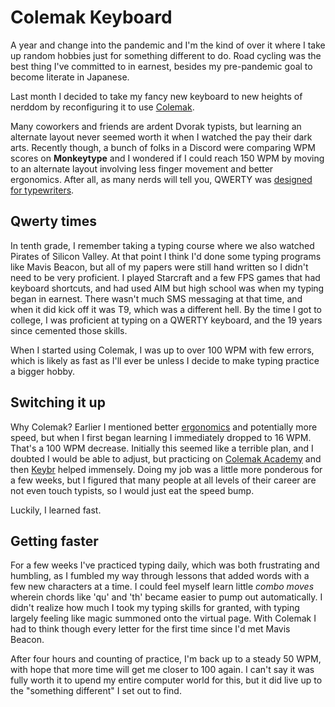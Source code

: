 # Colemak Keyboard

A year and change into the pandemic and I'm the kind of over it where I take up random hobbies just for something different to do. Road cycling was the best thing I've committed to in earnest, besides my pre-pandemic goal to become literate in Japanese. 

Last month I decided to take my fancy new keyboard to new heights of nerddom by reconfiguring it to use [Colemak](https://colemak.com). 

Many coworkers and friends are ardent Dvorak typists, but learning an alternate layout never seemed worth it when I watched the pay their dark arts. Recently though, a bunch of folks in a Discord were comparing WPM scores on **Monkeytype** and I wondered if I could reach 150 WPM by moving to an alternate layout involving less finger movement and better ergonomics. After all, as many nerds will tell you, QWERTY was [designed for typewriters](https://www.smithsonianmag.com/arts-culture/fact-of-fiction-the-legend-of-the-qwerty-keyboard-49863249/).

## Qwerty times

In tenth grade, I remember taking a typing course where we also watched Pirates of Silicon Valley. At that point I think I'd done some typing programs like Mavis Beacon, but all of my papers were still hand written so I didn't need to be very proficient. I played Starcraft and a few FPS games that had keyboard shortcuts, and had used AIM but high school was when my typing began in earnest. There wasn't much SMS messaging at that time, and when it did kick off it was T9, which was a different hell. By the time I got to college, I was proficient at typing on a QWERTY keyboard, and the 19 years since cemented those skills. 

When I started using Colemak, I was up to over 100 WPM with few errors, which is likely as fast as I'll ever be unless I decide to make typing practice a bigger hobby. 

## Switching it up

Why Colemak? Earlier I mentioned better [ergonomics](https://colemak.com/Ergonomic) and potentially more speed, but when I first began learning I immediately dropped to 16 WPM. That's a 100 WPM decrease. Initially this seemed like a terrible plan, and I doubted I would be able to adjust, but practicing on [Colemak Academy](https://www.colemak.academy) and then [Keybr](https://www.keybr.com) helped immensely. Doing my job was a little more ponderous for a few weeks, but I figured that many people at all levels of their career are not even touch typists, so I would just eat the speed bump. 

Luckily, I learned fast.

## Getting faster

For a few weeks I've practiced typing daily, which was both frustrating and humbling, as I fumbled my way through lessons that added words with a few new characters at a time. I could feel myself learn little _combo moves_ wherein chords like 'qu' and 'th' became easier to pump out automatically. I didn't realize how much I took my typing skills for granted, with typing largely feeling like magic summoned onto the virtual page. With Colemak I had to think though every letter for the first time since I'd met Mavis Beacon. 

After four hours and counting of practice, I'm back up to a steady 50 WPM, with hope that more time will get me closer to 100 again. I can't say it was fully worth it to upend my entire computer world for this, but it did live up to the "something different" I set out to find.

